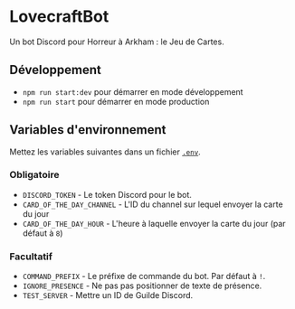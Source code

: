 # LovecraftBot

Un bot Discord pour Horreur à Arkham : le Jeu de Cartes.

## Développement

- `npm run start:dev` pour démarrer en mode développement
- `npm run start` pour démarrer en mode production

## Variables d'environnement

Mettez les variables suivantes dans un fichier [`.env`](https://www.npmjs.com/package/dotenv).

### Obligatoire

- `DISCORD_TOKEN` - Le token Discord pour le bot.
- `CARD_OF_THE_DAY_CHANNEL` - L'ID du channel sur lequel envoyer la carte du jour
- `CARD_OF_THE_DAY_HOUR` - L'heure à laquelle envoyer la carte du jour (par défaut à `8`)

### Facultatif

- `COMMAND_PREFIX` - Le préfixe de commande du bot. Par défaut à `!`.
- `IGNORE_PRESENCE` - Ne pas pas positionner de texte de présence.
- `TEST_SERVER` - Mettre un ID de Guilde Discord.
